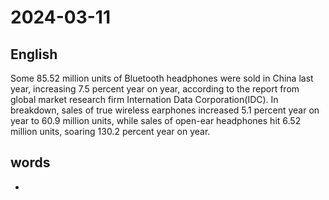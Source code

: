 # 2024-03-11

## English
Some 85.52 million units of Bluetooth
headphones were sold in China last year,
increasing 7.5 percent year on year,
according to the report from global market
research firm Internation Data
Corporation(IDC). In breakdown, sales of
true wireless earphones increased 5.1
percent year on year to 60.9 million units,
while sales of open-ear headphones hit
6.52 million units, soaring 130.2 percent
year on year.

## words
* 

